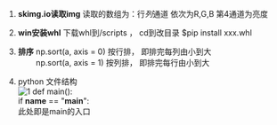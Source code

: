 1. **skimg.io读取img**  读取的数组为：行*列*通道   依次为R,G,B 第4通道为亮度 
2. **win安装whl** 下载whl到/scripts ， cd到改目录 $pip install xxx.whl
3. **排序** np.sort(a, axis = 0) 按行排， 即排完每列由小到大  
           &emsp;&emsp; np.sort(a, axis = 1) 按列排， 即排完每行由小到大

4. python 文件结构  
![1](https://github.com/lionzhu6336/Blogs/raw/master/notes/python_1.PNG)
def main():  
if __name__ == "__main__":  
 此处即是main的入口